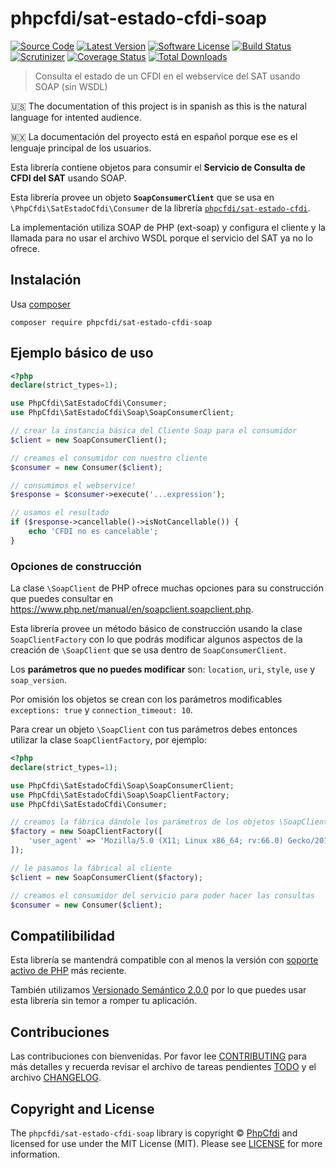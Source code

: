# phpcfdi/sat-estado-cfdi-soap

[![Source Code][badge-source]][source]
[![Latest Version][badge-release]][release]
[![Software License][badge-license]][license]
[![Build Status][badge-build]][build]
[![Scrutinizer][badge-quality]][quality]
[![Coverage Status][badge-coverage]][coverage]
[![Total Downloads][badge-downloads]][downloads]

> Consulta el estado de un CFDI en el webservice del SAT usando SOAP (sin WSDL)

:us: The documentation of this project is in spanish as this is the natural language for intented audience.

:mexico: La documentación del proyecto está en español porque ese es el lenguaje principal de los usuarios.

Esta librería contiene objetos para consumir el **Servicio de Consulta de CFDI del SAT** usando SOAP.

Esta librería provee un objeto **`SoapConsumerClient`** que se usa en `\PhpCfdi\SatEstadoCfdi\Consumer`
de la librería [`phpcfdi/sat-estado-cfdi`](https://github.com/phpcfdi/sat-estado-cfdi).

La implementación utiliza SOAP de PHP (ext-soap) y configura el cliente y la llamada para no usar
el archivo WSDL porque el servicio del SAT ya no lo ofrece.

## Instalación

Usa [composer](https://getcomposer.org/)

```shell
composer require phpcfdi/sat-estado-cfdi-soap
```

## Ejemplo básico de uso

```php
<?php
declare(strict_types=1);

use PhpCfdi\SatEstadoCfdi\Consumer;
use PhpCfdi\SatEstadoCfdi\Soap\SoapConsumerClient;

// crear la instancia básica del Cliente Soap para el consumidor
$client = new SoapConsumerClient();

// creamos el consumidor con nuestro cliente
$consumer = new Consumer($client);

// consumimos el webservice!
$response = $consumer->execute('...expression');

// usamos el resultado
if ($response->cancellable()->isNotCancellable()) {
    echo 'CFDI no es cancelable';
}
```

### Opciones de construcción

La clase `\SoapClient` de PHP ofrece muchas opciones para su construcción que puedes consultar en
<https://www.php.net/manual/en/soapclient.soapclient.php>.

Esta librería provee un método básico de construcción usando la clase `SoapClientFactory` con lo que
podrás modificar algunos aspectos de la creación de `\SoapClient` que se usa dentro de `SoapConsumerClient`.

Los **parámetros que no puedes modificar** son: `location`, `uri`, `style`, `use` y `soap_version`.

Por omisión los objetos se crean con los parámetros modificables `exceptions: true` y `connection_timeout: 10`.

Para crear un objeto `\SoapClient` con tus parámetros debes entonces utilizar la clase `SoapClientFactory`, por ejemplo:

```php
<?php
declare(strict_types=1);

use PhpCfdi\SatEstadoCfdi\Soap\SoapConsumerClient;
use PhpCfdi\SatEstadoCfdi\Soap\SoapClientFactory;
use PhpCfdi\SatEstadoCfdi\Consumer;

// creamos la fábrica dándole los parámetros de los objetos \SoapClient que fabricará
$factory = new SoapClientFactory([
    'user_agent' => 'Mozilla/5.0 (X11; Linux x86_64; rv:66.0) Gecko/20100101 Firefox/66.0'
]);

// le pasamos la fábrical al cliente
$client = new SoapConsumerClient($factory);

// creamos el consumidor del servicio para poder hacer las consultas
$consumer = new Consumer($client);
```

## Compatilibilidad

Esta librería se mantendrá compatible con al menos la versión con
[soporte activo de PHP](https://www.php.net/supported-versions.php) más reciente.

También utilizamos [Versionado Semántico 2.0.0](docs/SEMVER.md) por lo que puedes usar esta librería
sin temor a romper tu aplicación.

## Contribuciones

Las contribuciones con bienvenidas. Por favor lee [CONTRIBUTING][] para más detalles
y recuerda revisar el archivo de tareas pendientes [TODO][] y el archivo [CHANGELOG][].

## Copyright and License

The `phpcfdi/sat-estado-cfdi-soap` library is copyright © [PhpCfdi](https://www.phpcfdi.com/)
and licensed for use under the MIT License (MIT). Please see [LICENSE][] for more information.

[contributing]: https://github.com/phpcfdi/sat-estado-cfdi-soap/blob/master/CONTRIBUTING.md
[changelog]: https://github.com/phpcfdi/sat-estado-cfdi-soap/blob/master/docs/CHANGELOG.md
[todo]: https://github.com/phpcfdi/sat-estado-cfdi-soap/blob/master/docs/TODO.md

[source]: https://github.com/phpcfdi/sat-estado-cfdi-soap
[release]: https://github.com/phpcfdi/sat-estado-cfdi-soap/releases
[license]: https://github.com/phpcfdi/sat-estado-cfdi-soap/blob/master/LICENSE
[build]: https://travis-ci.com/phpcfdi/sat-estado-cfdi-soap?branch=master
[quality]: https://scrutinizer-ci.com/g/phpcfdi/sat-estado-cfdi-soap/
[coverage]: https://scrutinizer-ci.com/g/phpcfdi/sat-estado-cfdi-soap/code-structure/master/code-coverage
[downloads]: https://packagist.org/packages/phpcfdi/sat-estado-cfdi-soap

[badge-source]: https://img.shields.io/badge/source-phpcfdi/sat--estado--cfdi--soap-blue.svg?style=flat-square
[badge-release]: https://img.shields.io/github/release/phpcfdi/sat-estado-cfdi-soap.svg?style=flat-square
[badge-license]: https://img.shields.io/github/license/phpcfdi/sat-estado-cfdi-soap.svg?style=flat-square
[badge-build]: https://img.shields.io/travis/com/phpcfdi/sat-estado-cfdi-soap/master.svg?style=flat-square
[badge-quality]: https://img.shields.io/scrutinizer/g/phpcfdi/sat-estado-cfdi-soap/master.svg?style=flat-square
[badge-coverage]: https://img.shields.io/scrutinizer/coverage/g/phpcfdi/sat-estado-cfdi-soap/master.svg?style=flat-square
[badge-downloads]: https://img.shields.io/packagist/dt/phpcfdi/sat-estado-cfdi-soap.svg?style=flat-square
